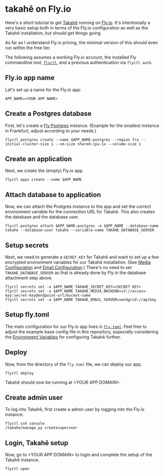 # takahē on Fly.io

Here's a short tutorial to get [Takahē](https://jointakahe.org) running on [Fly.io](https://fly.io).
It's intentionally a very basic setup both in terms of the Fly.io configuration as well as the Takahē installation, but should get things going.

As far as I understand Fly.io pricing, the minimal version of this should even run within the free tier.

The following assumes a working Fly.io account, the installed Fly commandline tool, [`flyctl`](https://fly.io/docs/flyctl/), and a previous authentication via `flyctl auth`.

## Fly.io app name

Let's set up a name for the Fly.io app:

    APP_NAME=<YOUR APP NAME>

## Create a Postgres database

First, let's create a [Fly Postgres](https://fly.io/docs/postgres/) instance. (Example for the smallest instance in Frankfurt, adjust according to your needs.)

    flyctl postgres create --name $APP_NAME-postgres --region fra --initial-cluster-size 1 --vm-size shared-cpu-1x --volume-size 1

## Create an application

Next, we create the (empty) Fly.io app.

    flyctl apps create --name $APP_NAME

## Attach database to application

Now, we can attach the Postgres instance to the app and set the correct environment variable for the connection URL for Takahē. This also creates the database and the database user.

    flyctl postgres attach $APP_NAME-postgres -a $APP_NAME --database-name takahe --database-user takahe --variable-name TAKAHE_DATABASE_SERVER

## Setup secrets

Next, we need to generate a `SECRET_KEY` for Takahē and want to set up a few encrypted environment variables for our Takahē installation. (See [Media Configuration](https://docs.jointakahe.org/en/latest/installation/#media-configuration) and [Email Configuration](https://docs.jointakahe.org/en/latest/installation/#email-configuration).)
There's no need to set `TAKAHE_DATABASE_SERVER` as that is already done by Fly in the database attachment step above.

    flyctl secrets set -a $APP_NAME TAKAHE_SECRET_KEY=<SECRET KEY>
    flyctl secrets set -a $APP_NAME TAKAHE_MEDIA_BACKEND=s3://access-key:secret-key@endpoint-url/bucket-name
    flyctl secrets set -a $APP_NAME TAKAHE_EMAIL_SERVER=sendgrid://apikey

## Setup fly.toml

The main configuration for our Fly.io app lives in [`fly.toml`](fly.toml). Feel free to adjust the example base config file in this repository, especially considering the [Environment Variables](https://docs.jointakahe.org/en/latest/installation/#environment-variables) for configuring Takahē further.

## Deploy

Now, from the directory of the `fly.toml` file, we can deploy our app.

    flyctl deploy

Takahē should now be running at \<YOUR APP DOMAIN>.

## Create admin user

To log into Takahē, first create a admin user by logging into the Fly.io instance:

    flyctl ssh console
    /takahe/manage.py createsuperuser

## Login, Takahē setup

Now, go to \<YOUR APP DOMAIN> to login and complete the setup of the Takahē instance.

    flyctl open
